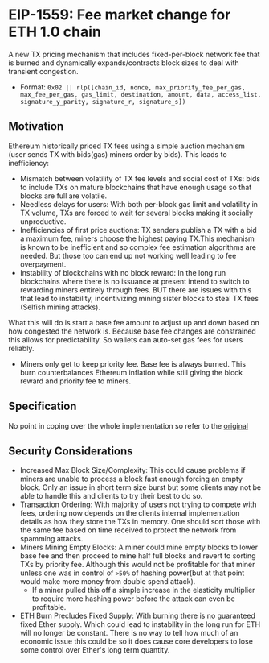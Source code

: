# EIP-1559: Fee market change for ETH 1.0 chain
A new TX pricing mechanism that includes fixed-per-block network fee that is burned and dynamically expands/contracts block sizes to deal with transient congestion.
* Format: `0x02 || rlp([chain_id, nonce, max_priority_fee_per_gas, max_fee_per_gas, gas_limit, destination, amount, data, access_list, signature_y_parity, signature_r, signature_s])`

## Motivation
Ethereum historically priced TX fees using a simple auction mechanism (user sends TX with bids(gas) miners order by bids). This leads to inefficiency:
* Mismatch between volatility of TX fee levels and social cost of TXs: bids to include TXs on mature blockchains that have enough usage so that blocks are full are volatile.
* Needless delays for users: With both per-block gas limit and volatility in TX volume, TXs are forced to wait for several blocks making it socially unproductive.
* Inefficiencies of first price auctions: TX senders publish a TX with a bid a maximum fee, miners choose the highest paying TX.This mechanism is known to be inefficient and so complex fee estimation algorithms are needed. But those too can end up not working well leading to fee overpayment.
* Instability of blockchains with no block reward: In the long run blockchains where there is no issuance at present intend to switch to rewarding miners entirely through fees. BUT there are issues with this that lead to instability, incentivizing mining sister blocks to steal TX fees (Selfish mining attacks).

What this will do is start a base fee amount to adjust up and down based on how congested the network is. Because base fee changes are constrained this allows for predictability. So wallets can auto-set gas fees for users reliably. 
* Miners only get to keep priority fee. Base fee is always burned. This burn counterbalances Ethereum inflation while still giving the block reward and priority fee to miners. 

## Specification
No point in coping over the whole implementation so refer to the [original](https://eips.ethereum.org/EIPS/eip-1559#specification)

## Security Considerations
* Increased Max Block Size/Complexity: This could cause problems if miners are unable to process a block fast enough forcing an empty block. Only an issue in short term size burst but some clients may not be able to handle this and clients to try their best to do so.
* Transaction Ordering: With majority of users not trying to compete with fees, ordering now depends on the clients internal implementation details as how they store the TXs in memory. One should sort those with the same fee based on time received to protect the network from spamming attacks. 
* Miners Mining Empty Blocks: A miner could mine empty blocks to lower base fee and then proceed to mine half full blocks and revert to sorting TXs by priority fee. Although this would not be profitable for that miner unless one was in control of `>50%` of hashing power(but at that point would make more money from double spend attack). 
	* If a miner pulled this off a simple increase in the elasticity multiplier to require more hashing power before the attack can even be profitable.
* ETH Burn Precludes Fixed Supply: With burning there is no guaranteed fixed Ether supply. Which could lead to instability in the long run for ETH will no longer be constant. There is no way to tell how much of an economic issue this could be so it does cause core developers to lose some control over Ether's long term quantity.